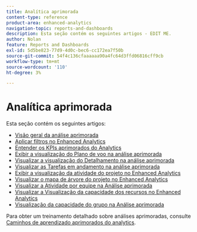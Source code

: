```yaml
---
title: Analítica aprimorada
content-type: reference
product-area: enhanced-analytics
navigation-topic: reports-and-dashboards
description: Esta seção contém os seguintes artigos - EDIT ME.
author: Nolan
feature: Reports and Dashboards
exl-id: 5d5be823-77d9-4d0c-bec6-cc172ea7f50b
source-git-commit: 54f4c136cfaaaaaa90a4fc64d3ffd06816cff9cb
workflow-type: tm+mt
source-wordcount: '110'
ht-degree: 3%

---
```


# Analítica aprimorada

Esta seção contém os seguintes artigos:

* [Visão geral da análise aprimorada](../enhanced-analytics/enhanced-analytics-overview.md)
* [Aplicar filtros no Enhanced Analytics](../enhanced-analytics/use-enhanced-analytics-filters.md)
* [Entender os KPIs aprimorados do Analytics](../enhanced-analytics/understand-enhanced-analytics-kpis.md)
* [Exibir a visualização do Plano de voo na análise aprimorada](../enhanced-analytics/flight-plan-overview.md)
* [Visualizar a visualização do Detalhamento na análise aprimorada](../enhanced-analytics/burndown-overview.md)
* [Visualizar as Tarefas em andamento na análise aprimorada](../enhanced-analytics/tasks-in-flight-overview.md)
* [Exibir a visualização da atividade do projeto no Enhanced Analytics](../enhanced-analytics/project-activity-overview.md)
* [Visualizar o mapa de árvore do projeto no Enhanced Analytics](../enhanced-analytics/project-treemap-overview.md)
* [Visualizar a Atividade por equipe na Análise aprimorada](../enhanced-analytics/activity-by-team-overview.md)
* [Visualizar a Visualização da capacidade dos recursos no Enhanced Analytics](../enhanced-analytics/resource-capacity-overview.md)
* [Visualização da capacidade do grupo na Análise aprimorada](../enhanced-analytics/team-capacity-overview.md)

<!--* [View Enhanced analytics visualizations by duration](../enhanced-analytics/view-enhanced-analytics-charts-duration.md)-->

<!--
  <li data-mc-conditions="QuicksilverOrClassic.Draft mode"><a href="../enhanced-analytics/trend-views-overview.md" class="MCXref xref" xrefformat="{para}">Trend views overview</a> </li>
  -->

Para obter um treinamento detalhado sobre análises aprimoradas, consulte [Caminhos de aprendizado aprimorados do analytics](https://one.workfront.com/s/enhanced-analytics-program).
